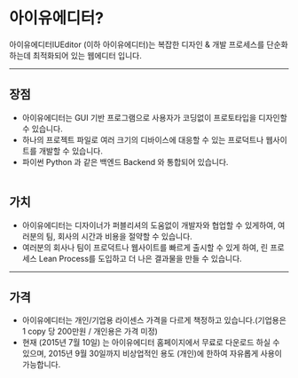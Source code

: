 # 아이유에디터?
아이유에디터IUEditor (이하 아이유에디터)는 복잡한 디자인 & 개발 프로세스를 단순화하는데 최적화되어 있는 웹에디터 입니다.

*****
## 장점
* 아이유에디터는 GUI 기반 프로그램으로 사용자가 코딩없이 프로토타입을 디자인할 수 있습니다.<br />
* 하나의 프로젝트 파일로 여러 크기의 디바이스에 대응할 수 있는 프로덕트나 웹사이트를 개발할 수 있습니다.<br />
* 파이썬 Python 과 같은 백엔드 Backend 와 통합되어 있습니다. <br /><br />

## 가치
* 아이유에디터는 디자이너가 퍼블리셔의 도움없이 개발자와 협업할 수 있게하여, 여러분의 팀, 회사의 시간과 비용을 절약할 수 있습니다.
* 여러분의 회사나 팀이 프로덕트나 웹사이트를 빠르게 출시할 수 있게 하여, 린 프로세스 Lean Process를 도입하고 더 나은 결과물을 만들 수 있습니다.

*****
## 가격
* 아이유에디터는 개인/기업용 라이센스 가격을 다르게 책정하고 있습니다.(기업용은 1 copy 당 200만원 / 개인용은 가격 미정)
* 현재 (2015년 7월 10일) 는 아이유에디터 홈페이지에서 무료로 다운로드 하실 수 있으며, 2015년 9월 30일까지 비상업적인 용도 (개인)에 한하여 자유롭게 사용이 가능합니다. <br /><br />
